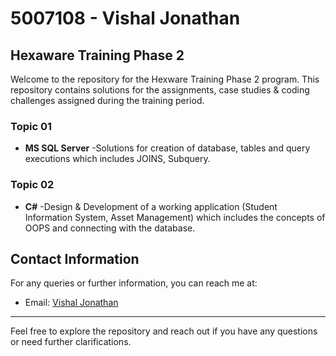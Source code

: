 # 5007108 - Vishal Jonathan

## Hexaware Training Phase 2

Welcome to the repository for the Hexware Training Phase 2 program.
This repository contains solutions for the assignments, case studies & coding challenges assigned during the training period.

### Topic 01
- **MS SQL Server**
  -Solutions for creation of database, tables and query executions which includes JOINS, Subquery.

### Topic 02
- **C#**
  -Design & Development of a working application (Student Information System, Asset Management) which includes the concepts of OOPS and connecting with the database.

## Contact Information
For any queries or further information, you can reach me at:
- Email: [Vishal Jonathan](mailto:vishaljonathan1001@gmail.com)

---

Feel free to explore the repository and reach out if you have any questions or need further clarifications.
